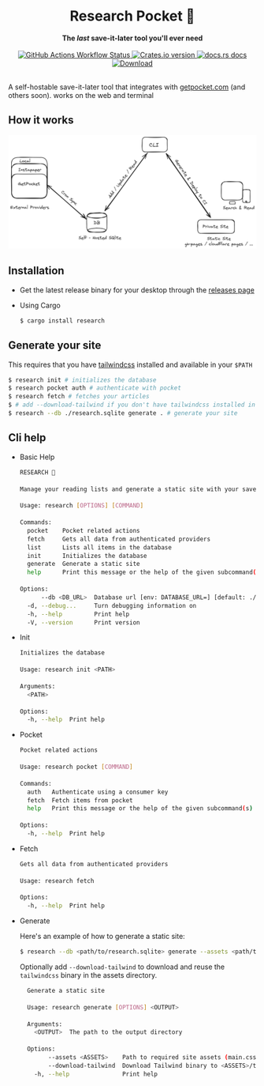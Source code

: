 <h1 align="center">Research Pocket 🔖</h1>
<div align="center">
  <strong>
    The <em>last</em> save-it-later tool you'll ever need
  </strong>
</div>
<br />
<div align="center">
  <!-- Github Actions -->
  <a href="https://github.com/KorigamiK/ResearchPocket/actions/workflows/ci-biulds.yml">
    <img alt="GitHub Actions Workflow Status" src="https://img.shields.io/github/actions/workflow/status/KorigamiK/ResearchPocket/ci-biulds.yml">
  </a>
  <!-- Version -->
  <a href="https://crates.io/crates/research">
    <img src="https://img.shields.io/crates/v/research.svg?style=flat-square" alt="Crates.io version" />
  </a>
  <!-- Docs -->
  <a href="https://docs.rs/research">
      <img src="https://img.shields.io/badge/docs-latest-blue.svg?style=flat-square" alt="docs.rs docs" />
  </a>
  <!-- Downloads -->
  <a href="https://crates.io/crates/research">
    <img src="https://img.shields.io/crates/d/research.svg?style=flat-square" alt="Download" />
  </a>
</div>

<br/>

A self-hostable save-it-later tool that integrates with
[getpocket.com](https://getpocket.com) (and others soon). works on the web and
terminal

## How it works

<picture>
  <source media="(prefers-color-scheme: dark)" srcset="./.github/explainer-dark.png">
  <source media="(prefers-color-scheme: light)" srcset="./.github/explainer.png">
  <img alt="Hashnode logo" src="./.github/explainer.png" >
</picture>

## Installation

- Get the latest release binary for your desktop through the
  [releases page](https://github.com/KorigamiK/ResearchPocket/releases)

- Using Cargo
  ```sh
  $ cargo install research
  ```

## Generate your site

This requires that you have
[tailwindcss](https://tailwindcss.com/blog/standalone-cli) installed and
available in your `$PATH`

```sh
$ research init # initializes the database
$ research pocket auth # authenticate with pocket
$ research fetch # fetches your articles
$ # add --download-tailwind if you don't have tailwindcss installed in your $PATH
$ research --db ./research.sqlite generate . # generate your site
```

## Cli help

- Basic Help

  ```sh
  RESEARCH 🔖

  Manage your reading lists and generate a static site with your saved articles.

  Usage: research [OPTIONS] [COMMAND]

  Commands:
    pocket    Pocket related actions
    fetch     Gets all data from authenticated providers
    list      Lists all items in the database
    init      Initializes the database
    generate  Generate a static site
    help      Print this message or the help of the given subcommand(s)

  Options:
        --db <DB_URL>  Database url [env: DATABASE_URL=] [default: ./research.sqlite]
    -d, --debug...     Turn debugging information on
    -h, --help         Print help
    -V, --version      Print version
  ```

- Init

  ```sh
  Initializes the database

  Usage: research init <PATH>

  Arguments:
    <PATH>  

  Options:
    -h, --help  Print help
  ```

- Pocket

  ```sh
  Pocket related actions

  Usage: research pocket [COMMAND]

  Commands:
    auth   Authenticate using a consumer key
    fetch  Fetch items from pocket
    help   Print this message or the help of the given subcommand(s)

  Options:
    -h, --help  Print help
  ```

- Fetch

  ```sh
  Gets all data from authenticated providers

  Usage: research fetch

  Options:
    -h, --help  Print help
  ```

- Generate

  Here's an example of how to generate a static site:

  ```sh
  $ research --db <path/to/research.sqlite> generate --assets <path/to/assets> <path/to/output>
  ```

  Optionally add `--download-tailwind` to download and reuse the `tailwindcss`
  binary in the assets directory.

  ```sh
    Generate a static site

    Usage: research generate [OPTIONS] <OUTPUT>

    Arguments:
      <OUTPUT>  The path to the output directory

    Options:
          --assets <ASSETS>    Path to required site assets (main.css, search.js, tailwind.config.js) [default: ./assets]
          --download-tailwind  Download Tailwind binary to <ASSETS>/tailwindcss if not found
      -h, --help               Print help
  ```
